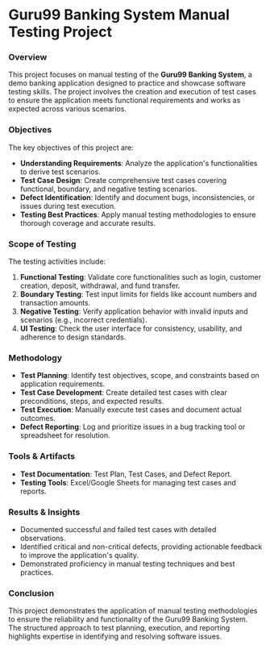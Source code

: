 # Guru99 Banking System Manual Testing Project  

### Overview  
This project focuses on manual testing of the **Guru99 Banking System**, a demo banking application designed to practice and showcase software testing skills. The project involves the creation and execution of test cases to ensure the application meets functional requirements and works as expected across various scenarios.  

### Objectives  
The key objectives of this project are:  
- **Understanding Requirements**: Analyze the application's functionalities to derive test scenarios.  
- **Test Case Design**: Create comprehensive test cases covering functional, boundary, and negative testing scenarios.  
- **Defect Identification**: Identify and document bugs, inconsistencies, or issues during test execution.  
- **Testing Best Practices**: Apply manual testing methodologies to ensure thorough coverage and accurate results.  

### Scope of Testing  
The testing activities include:  
1. **Functional Testing**: Validate core functionalities such as login, customer creation, deposit, withdrawal, and fund transfer.  
2. **Boundary Testing**: Test input limits for fields like account numbers and transaction amounts.  
3. **Negative Testing**: Verify application behavior with invalid inputs and scenarios (e.g., incorrect credentials).  
4. **UI Testing**: Check the user interface for consistency, usability, and adherence to design standards.  

### Methodology  
- **Test Planning**: Identify test objectives, scope, and constraints based on application requirements.  
- **Test Case Development**: Create detailed test cases with clear preconditions, steps, and expected results.  
- **Test Execution**: Manually execute test cases and document actual outcomes.  
- **Defect Reporting**: Log and prioritize issues in a bug tracking tool or spreadsheet for resolution.  

### Tools & Artifacts  
- **Test Documentation**: Test Plan, Test Cases, and Defect Report.  
- **Testing Tools**: Excel/Google Sheets for managing test cases and reports.  


### Results & Insights  
- Documented successful and failed test cases with detailed observations.  
- Identified critical and non-critical defects, providing actionable feedback to improve the application's quality.  
- Demonstrated proficiency in manual testing techniques and best practices.  

### Conclusion  
This project demonstrates the application of manual testing methodologies to ensure the reliability and functionality of the Guru99 Banking System. The structured approach to test planning, execution, and reporting highlights expertise in identifying and resolving software issues.  


